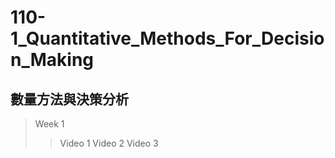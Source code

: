 # 110-1_Quantitative_Methods_For_Decision_Making
## 數量方法與決策分析
> Week 1
> > Video 1
> > Video 2
> > Video 3
